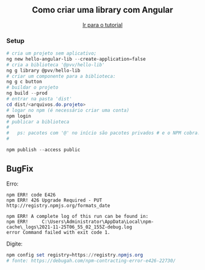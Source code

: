 <div><center>
<h2>Como criar uma library com Angular</h2>
<a href="https://www.youtube.com/watch?v=mteJvWBnZXU&t=336s">Ir para o tutorial</a>
</center>
</div>

### Setup
```powershell
# cria um projeto sem aplicativo;
ng new hello-angular-lib --create-application=false
# cria a biblioteca '@pvv/hello-lib'
ng g library @pvv/hello-lib
# criar um componente para a biblioteca:
ng g c button
# buildar o projeto
ng build --prod
# entrar na pasta 'dist'
cd dist/<arquivos.do.projeto>
# logar no npm (é necessário criar uma conta)
npm login
# publicar a biblioteca
#
#   ps: pacotes com '@' no início são pacotes privados # e o NPM cobra!
#

npm publish --access public
```


## BugFix
Erro:
```error
npm ERR! code E426
npm ERR! 426 Upgrade Required - PUT http://registry.npmjs.org/formats_date

npm ERR! A complete log of this run can be found in:
npm ERR!     C:\Users\Administrator\AppData\Local\npm-cache\_logs\2021-11-25T06_55_02_155Z-debug.log
error Command failed with exit code 1.
```
Digite:
```powershell
npm config set registry=https://registry.npmjs.org
# fonte: https://debugah.com/npm-contracting-error-e426-22730/
```
